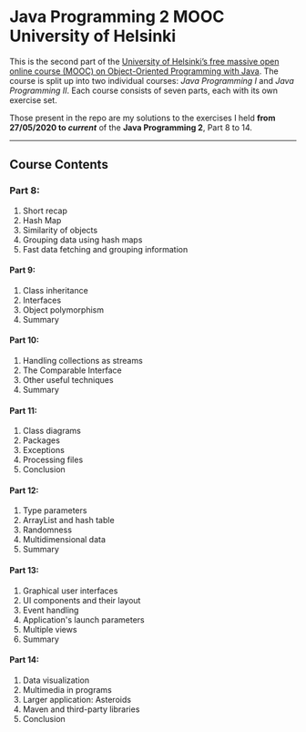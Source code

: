 # Java Programming 2 MOOC University of Helsinki
 
This is the second part of the [University of Helsinki’s free massive open online course (MOOC) on Object-Oriented Programming with Java](https://java-programming.mooc.fi/).
The course is split up into two individual courses: *Java Programming I* and *Java Programming II*. Each course consists of seven parts, each with its own exercise set.

Those present in the repo are my solutions to the exercises I held **from 27/05/2020 to _current_** of the **Java Programming 2**, Part 8 to 14.

-------------------------------------------------------------------
## Course Contents ##

### Part 8:
 1. Short recap
 2. Hash Map
 3. Similarity of objects
 4. Grouping data using hash maps
 5. Fast data fetching and grouping information
 
#### Part 9:
 1. Class inheritance
 2. Interfaces
 3. Object polymorphism
 4. Summary
 
#### Part 10:
 1. Handling collections as streams
 2. The Comparable Interface
 3. Other useful techniques
 4. Summary
 
#### Part 11:
 1. Class diagrams
 2. Packages
 3. Exceptions
 4. Processing files
 5. Conclusion 
 
#### Part 12:
 1. Type parameters
 2. ArrayList and hash table
 3. Randomness
 4. Multidimensional data
 5. Summary
 
#### Part 13:
 1. Graphical user interfaces
 2. UI components and their layout
 3. Event handling
 4. Application's launch parameters
 5. Multiple views
 6. Summary
 
#### Part 14:
 1. Data visualization
 2. Multimedia in programs
 3. Larger application: Asteroids
 4. Maven and third-party libraries
 5. Conclusion
